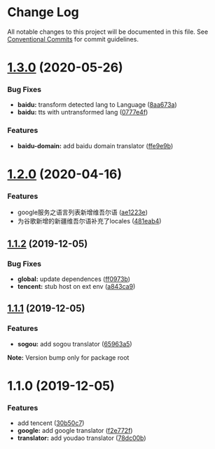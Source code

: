 # Change Log

All notable changes to this project will be documented in this file.
See [Conventional Commits](https://conventionalcommits.org) for commit guidelines.

# [1.3.0](https://github.com/OpenTranslate/OpenTranslate/compare/v1.2.0...v1.3.0) (2020-05-26)


### Bug Fixes

* **baidu:** transform detected lang to Language ([8aa673a](https://github.com/OpenTranslate/OpenTranslate/commit/8aa673a))
* **baidu:** tts with untransformed lang ([0777e4f](https://github.com/OpenTranslate/OpenTranslate/commit/0777e4f))


### Features

* **baidu-domain:** add baidu domain translator ([ffe9e9b](https://github.com/OpenTranslate/OpenTranslate/commit/ffe9e9b))





# [1.2.0](https://github.com/OpenTranslate/OpenTranslate/compare/v1.1.2...v1.2.0) (2020-04-16)


### Features

* google服务之语言列表新增维吾尔语 ([ae1223e](https://github.com/OpenTranslate/OpenTranslate/commit/ae1223e))
* 为谷歌新增的新疆维吾尔语补充了locales ([481eab4](https://github.com/OpenTranslate/OpenTranslate/commit/481eab4))





## [1.1.2](https://github.com/OpenTranslate/OpenTranslate/compare/v1.1.1...v1.1.2) (2019-12-05)


### Bug Fixes

* **global:** update dependences ([ff0973b](https://github.com/OpenTranslate/OpenTranslate/commit/ff0973b))
* **tencent:** stub host on ext env ([a843ca9](https://github.com/OpenTranslate/OpenTranslate/commit/a843ca9))





## [1.1.1](https://github.com/OpenTranslate/OpenTranslate/compare/v1.1.0...v1.1.1) (2019-12-05)


### Features

* **sogou:** add sogou translator ([65963a5](https://github.com/OpenTranslate/OpenTranslate/commit/65963a5))







**Note:** Version bump only for package root





# 1.1.0 (2019-12-05)


### Features

* add tencent ([30b50c7](https://github.com/OpenTranslate/OpenTranslate/commit/30b50c7))
* **google:** add google translator ([f2e772f](https://github.com/OpenTranslate/OpenTranslate/commit/f2e772f))
* **translator:** add youdao translator ([78dc00b](https://github.com/OpenTranslate/OpenTranslate/commit/78dc00b))
